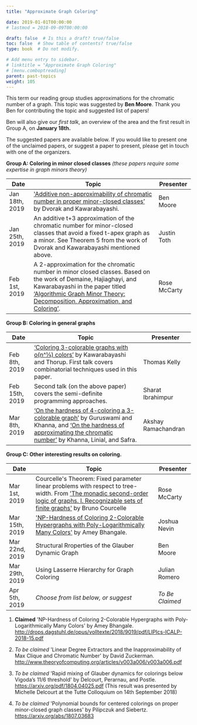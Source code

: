 ```yaml
---
title: "Approximate Graph Coloring"

date: 2019-01-01T00:00:00
# lastmod = 2018-09-09T00:00:00

draft: false  # Is this a draft? true/false
toc: false  # Show table of contents? true/false
type: book  # Do not modify.

# Add menu entry to sidebar.
# linktitle = "Approximate Graph Coloring"
# [menu.comboptreading]
parent: past-topics
weight: 105
---
```

This term our reading group studies approximations for the chromatic number of a graph. 
This topic was suggested by **Ben Moore**. Thank you Ben for contributing the topic and suggested list of papers!

Ben will also give our *first talk*, an overview of the area and the first result in Group A, on **January 18th.**

The suggested papers are available below. If you would like to present one of the unclaimed papers, or suggest a paper to present, please get in touch with one of the organizers.


__Group A: Coloring in minor closed classes__ *(these papers require some expertise in graph minors theory)*

| Date           | Topic                                                                                                                                                                                                                                                                                              | Presenter    |
|----------------|----------------------------------------------------------------------------------------------------------------------------------------------------------------------------------------------------------------------------------------------------------------------------------------------------|--------------|
| Jan 18th, 2019 | ['Additive non-approximability of chromatic number in proper minor-closed classes’](https://arxiv.org/pdf/1707.03888.pdf) by Dvorak and Kawarabayashi.                                                                                                                                                  | Ben Moore    |
| Jan 25th, 2019 | An additive t+3 approximation of the chromatic number for minor-closed classes that avoid a fixed t-apex graph as a minor.   See Theorem 5 from the work of Dvorak and Kawarabayashi mentioned above.                                                                                              | Justin Toth  |
| Feb 1st, 2019  | A 2-approximation for the chromatic number in minor closed classes. Based on the work of Demaine, Hajiaghayi, and Kawarabayashi in the paper titled [‘Algorithmic Graph Minor Theory: Decomposition, Approximation, and Coloring’](http://erikdemaine.org/papers/Decomposition_FOCS2005/paper.pdf).    | Rose McCarty |

__Group B: Coloring in general graphs__

| Date           | Topic                                                                                                                                                                                                                                                   | Presenter         |
|----------------|---------------------------------------------------------------------------------------------------------------------------------------------------------------------------------------------------------------------------------------------------------|-------------------|
| Feb 8th, 2019  | [‘Coloring 3-colorable graphs with o(n^1⁄5) colors’](http://drops.dagstuhl.de/opus/volltexte/2014/4479/pdf/37.pdf) by Kawarabayashi and Thorup. First talk covers combinatorial techniques used in this paper.                                              | Thomas Kelly      |
| Feb 15th, 2019 | Second talk (on the above paper) covers the semi-definite programming approaches.                                                                                                                                                                       | Sharat Ibrahimpur |
| Mar  8th, 2019 | [‘On the hardness of 4-coloring a 3-colorable graph’](https://doi.org/10.1137/S0895480100376794) by Guruswami and Khanna, and [‘On the hardness of approximating the chromatic number’](https://doi.org/10.1007/s004930070013) by Khanna, Linial, and Safra.    | Akshay Ramachandran |

__Group C: Other interesting results on coloring.__

| Date           | Topic                                                                                                                                                                                                                    | Presenter         |
|----------------|--------------------------------------------------------------------------------------------------------------------------------------------------------------------------------------------------------------------------|-------------------|
| Mar 1st, 2019  | Courcelle's Theorem: Fixed parameter linear problems with respect to tree-width. From ['The monadic second-order logic of graphs. I. Recognizable sets of finite graphs'](https://www.sciencedirect.com/science/article/pii/089054019090043H) by Bruno Courcelle | Rose McCarty      |
| Mar 15th, 2019 | ['NP-Hardness of Coloring 2-Colorable Hypergraphs with Poly-Logarithmically Many Colors'](http://drops.dagstuhl.de/opus/volltexte/2018/9019/pdf/LIPIcs-ICALP-2018-15.pdf ) by Amey Bhangale.                                               | Joshua Nevin |
| Mar 22nd, 2019 | Structural Rroperties of the Glauber Dynamic Graph                                                                                                                                                                                                                            |Ben Moore |
| Mar 29th, 2019 | Using Lasserre Hierarchy for Graph Coloring                                                                                                                                                                                                                             | Julian Romero |
| Apr 5th, 2019  | _*Choose from list below, or suggest*_                                                                                                                                                                                                                                 | _*To Be Claimed*_ |

1. **Claimed** 'NP-Hardness of Coloring 2-Colorable Hypergraphs with Poly-Logarithmically Many Colors' by Amey Bhangale. 
http://drops.dagstuhl.de/opus/volltexte/2018/9019/pdf/LIPIcs-ICALP-2018-15.pdf

2. _*To be claimed*_ 'Linear Degree Extractors and the Inapproximability of Max Clique and Chromatic Number' by David Zuckerman.
http://www.theoryofcomputing.org/articles/v003a006/v003a006.pdf

3. _*To be claimed*_ 'Rapid mixing of Glauber dynamics for colorings below Vigoda’s 11/6 threshold' by Delcourt, Perarnau, and Postle.
https://arxiv.org/pdf/1804.04025.pdf
(This result was presented by Michelle Delcourt at the Tutte Colloquium on 14th September 2018)

4. _*To be claimed*_ 'Polynomial bounds for centered colorings on proper minor-closed graph classes' by Pilipczuk and Siebertz.
https://arxiv.org/abs/1807.03683
